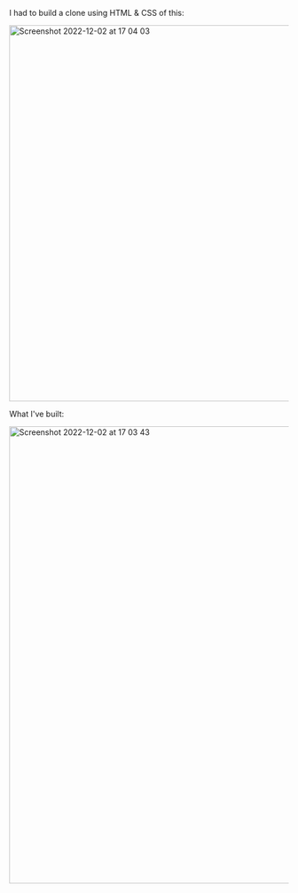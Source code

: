 I had to build a clone using HTML & CSS of this:

<img width="678" alt="Screenshot 2022-12-02 at 17 04 03" src="https://user-images.githubusercontent.com/12545505/205347157-a002bd3f-5b6a-45ed-add5-aca2b8e2017e.png">

What I've built:

<img width="824" alt="Screenshot 2022-12-02 at 17 03 43" src="https://user-images.githubusercontent.com/12545505/205347242-aac2842c-bbf1-4c2d-bae6-5aa6180b239f.png">
